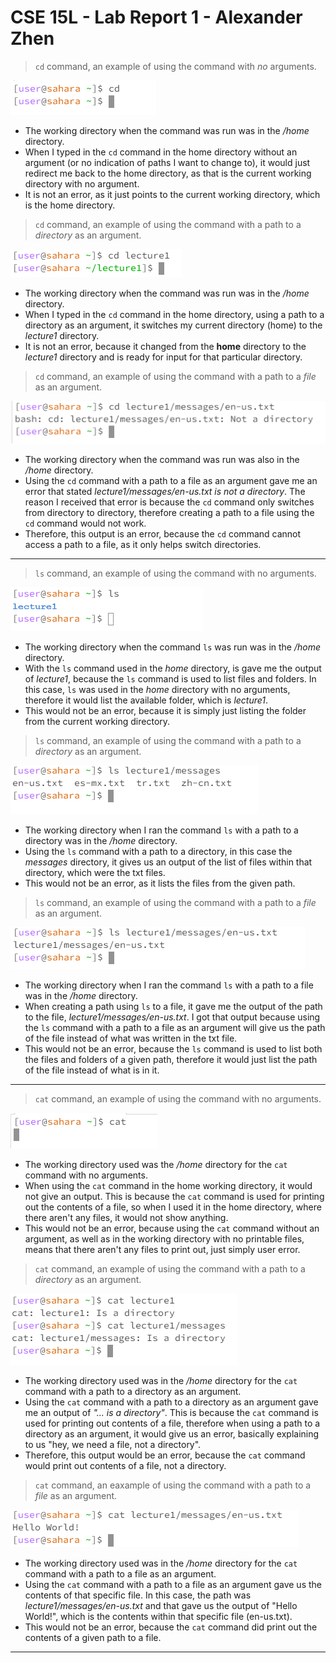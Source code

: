 # CSE 15L - Lab Report 1 - Alexander Zhen

> `cd` command, an example of using the command with *no* arguments.

![Image](cd-noargument.PNG)

* The working directory when the command was run was in the */home* directory.
* When I typed in the `cd` command in the home directory without an argument (or no indication of paths I want to change to), it would just redirect me back to the home directory, as that is the current working directory with no argument.
* It is not an error, as it just points to the current working directory, which is the home directory.

> `cd` command, an example of using the command with a path to a *directory* as an argument.

![Image](cd-2.PNG)

* The working directory when the command was run was in the */home* directory.
* When I typed in the `cd` command in the home directory, using a path to a directory as an argument, it switches my current directory (home) to the *lecture1* directory.
* It is not an error, because it changed from the **home** directory to the *lecture1* directory and is ready for input for that particular directory.

> `cd` command, an example of using the command with a path to a *file* as an argument.

![Image](cd4.PNG)

* The working directory when the command was run was also in the */home* directory.
* Using the `cd` command with a path to a file as an argument gave me an error that stated *lecture1/messages/en-us.txt is not a directory*. The reason I received that error is because the `cd` command only switches from directory to directory, therefore creating a path to a file using the `cd` command would not work.
* Therefore, this output is an error, because the `cd` command cannot access a path to a file, as it only helps switch directories. 

---

> `ls` command, an example of using the command with no arguments.

![Image](l32.PNG)

* The working directory when the command `ls` was run was in the */home* directory.
* With the `ls` command used in the *home* directory, is gave me the output of *lecture1*, because the `ls` command is used to list files and folders. In this case, `ls` was used in the *home* directory with no arguments, therefore it would list the available folder, which is *lecture1*.
* This would not be an error, because it is simply just listing the folder from the current working directory.

> `ls` command, an example of using the command with a path to a *directory* as an argument.

![Image](ls2.PNG)

* The working directory when I ran the command `ls` with a path to a directory was in the */home* directory.
* Using the `ls` command with a path to a directory, in this case the *messages* directory, it gives us an output of the list of files within that directory, which were the txt files.
* This would not be an error, as it lists the files from the given path.
  
> `ls` command, an example of using the command with a path to a *file* as an argument.

![Image](ls3.PNG)

* The working directory when I ran the command `ls` with a path to a file was in the */home* directory.
* When creating a path using `ls` to a file, it gave me the output of the path to the file, *lecture1/messages/en-us.txt*. I got that output because using the `ls` command with a path to a file as an argument will give us the path of the file instead of what was written in the txt file.
* This would not be an error, because the `ls` command is used to list both the files and folders of a given path, therefore it would just list the path of the file instead of what is in it.

---

> `cat` command, an example of using the command with no arguments.

![Image](cat1.PNG)

* The working directory used was the */home* directory for the `cat` command with no arguments.
* When using the `cat` command in the home working directory, it would not give an output. This is because the `cat` command is used for printing out the contents of a file, so when I used it in the home directory, where there aren't any files, it would not show anything.
* This would not be an error, because using the `cat` command without an argument, as well as in the working directory with no printable files, means that there aren't any files to print out, just simply user error.

> `cat` command, an example of using the command with a path to a *directory* as an argument.

![Image](cat2.PNG)

* The working directory used was in the */home* directory for the `cat` command with a path to a directory as an argument.
* Using the `cat` command with a path to a directory as an argument gave me an output of *"... is a directory"*. This is because the `cat` command is used for printing out contents of a file, therefore when using a path to a directory as an argument, it would give us an error, basically explaining to us "hey, we need a file, not a directory".
* Therefore, this output would be an error, because the `cat` command would print out contents of a file, not a directory.

> `cat` command, an eaxample of using the command with a path to a *file* as an argument.

![Image](cat3.PNG)

* The working directory used was in the */home* directory for the `cat` command with a path to a file as an argument.
* Using the `cat` command with a path to a file as an argument gave us the contents of that specific file. In this case, the path was *lecture1/messages/en-us.txt* and that gave us the output of "Hello World!", which is the contents within that specific file (en-us.txt).
* This would not be an error, because the `cat` command did print out the contents of a given path to a file.
  
---
